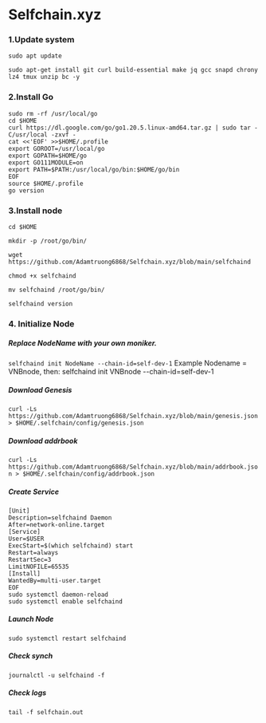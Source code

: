 # Selfchain.xyz

### 1.Update system
```sudo apt update```

```sudo apt-get install git curl build-essential make jq gcc snapd chrony lz4 tmux unzip bc -y```

### 2.Install Go
```rm -rf $HOME/go
sudo rm -rf /usr/local/go
cd $HOME
curl https://dl.google.com/go/go1.20.5.linux-amd64.tar.gz | sudo tar -C/usr/local -zxvf -
cat <<'EOF' >>$HOME/.profile
export GOROOT=/usr/local/go
export GOPATH=$HOME/go
export GO111MODULE=on
export PATH=$PATH:/usr/local/go/bin:$HOME/go/bin
EOF
source $HOME/.profile
go version
```
### 3.Install node

```cd $HOME```

```mkdir -p /root/go/bin/```

```wget https://github.com/Adamtruong6868/Selfchain.xyz/blob/main/selfchaind```

```chmod +x selfchaind```

```mv selfchaind /root/go/bin/```

```selfchaind version```

### 4. Initialize Node
##### Replace NodeName with your own moniker.

```selfchaind init NodeName --chain-id=self-dev-1```
Example Nodename = VNBnode, then: selfchaind init VNBnode --chain-id=self-dev-1

##### Download Genesis
```curl -Ls https://github.com/Adamtruong6868/Selfchain.xyz/blob/main/genesis.json > $HOME/.selfchain/config/genesis.json```
##### Download addrbook
```curl -Ls https://github.com/Adamtruong6868/Selfchain.xyz/blob/main/addrbook.json > $HOME/.selfchain/config/addrbook.json```
##### Create Service
```sudo tee /etc/systemd/system/selfchaind.service > /dev/null <<EOF
[Unit]
Description=selfchaind Daemon
After=network-online.target
[Service]
User=$USER
ExecStart=$(which selfchaind) start
Restart=always
RestartSec=3
LimitNOFILE=65535
[Install]
WantedBy=multi-user.target
EOF
sudo systemctl daemon-reload
sudo systemctl enable selfchaind
```
##### Launch Node
```sudo systemctl restart selfchaind```
##### Check synch
```journalctl -u selfchaind -f```
##### Check logs
```tail -f selfchain.out```
